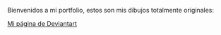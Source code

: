 Bienvenidos a mi portfolio, estos son mis dibujos totalmente originales:

[Mi página de Deviantart](https://www.deviantart.com/sofianyan43pocky)
